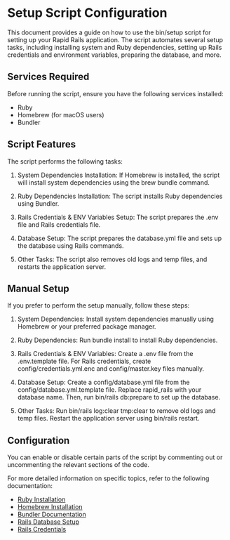 # Setup Script Configuration

This document provides a guide on how to use the bin/setup script for setting up your Rapid Rails application. The script automates several setup tasks, including installing system and Ruby dependencies, setting up Rails credentials and environment variables, preparing the database, and more.

## Services Required

Before running the script, ensure you have the following services installed:

- Ruby
- Homebrew (for macOS users)
- Bundler

## Script Features

The script performs the following tasks:

1. System Dependencies Installation: If Homebrew is installed, the script will install system dependencies using the brew bundle command.

2. Ruby Dependencies Installation: The script installs Ruby dependencies using Bundler.

3. Rails Credentials & ENV Variables Setup: The script prepares the .env file and Rails credentials file.

4. Database Setup: The script prepares the database.yml file and sets up the database using Rails commands.

5. Other Tasks: The script also removes old logs and temp files, and restarts the application server.

## Manual Setup

If you prefer to perform the setup manually, follow these steps:

1. System Dependencies: Install system dependencies manually using Homebrew or your preferred package manager.

2. Ruby Dependencies: Run bundle install to install Ruby dependencies.

3. Rails Credentials & ENV Variables: Create a .env file from the .env.template file. For Rails credentials, create config/credentials.yml.enc and config/master.key files manually.

4. Database Setup: Create a config/database.yml file from the config/database.yml.template file. Replace rapid_rails with your database name. Then, run bin/rails db:prepare to set up the database.

5. Other Tasks: Run bin/rails log:clear tmp:clear to remove old logs and temp files. Restart the application server using bin/rails restart.

## Configuration

You can enable or disable certain parts of the script by commenting out or uncommenting the relevant sections of the code.

For more detailed information on specific topics, refer to the following documentation:

- [Ruby Installation](https://www.ruby-lang.org/en/documentation/installation/)
- [Homebrew Installation](https://brew.sh/)
- [Bundler Documentation](https://bundler.io/)
- [Rails Database Setup](https://guides.rubyonrails.org/v2.3/getting_started.html#configuring-a-database)
- [Rails Credentials](https://edgeguides.rubyonrails.org/security.html#environmental-security)
